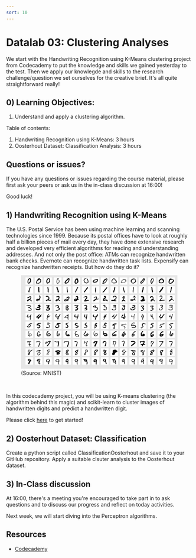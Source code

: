 ```yaml
---
sort: 10
---
```


# Datalab 03: Clustering Analyses

We start with the Handwriting Recognition using K-Means clustering project from Codecademy to put the knowledge and skills we gained yesterday to the test. Then we apply our knowlegde and skills to the research challenge/question we set ourselves for the creative brief. It's all quite straightforward really!


## 0) Learning Objectives:
1. Understand and apply a clustering algorithm.


Table of contents:
1. Handwriting Recognition using K-Means: 3 hours
2. Oosterhout Dataset: Classification Analysis: 3 hours

## Questions or issues?
If you have any questions or issues regarding the course material, please first ask your peers or ask us in the in-class discussion at 16:00!


Good luck!


## 1) Handwriting Recognition using K-Means
The U.S. Postal Service has been using machine learning and scanning technologies since 1999. Because its postal offices have to look at roughly half a billion pieces of mail every day, they have done extensive research and developed very efficient algorithms for reading and understanding addresses. And not only the post office: ATMs can recognize handwritten bank checks. Evernote can recognize handwritten task lists. Expensify can recognize handwritten receipts. But how do they do it?

<figure>
    <img src=".\images\mnist.PNG" />
    <figcaption>(Source: MNIST)</figcaption>
</figure>
<br>

In this codecademy project, you will be using K-means clustering (the algorithm behind this magic) and scikit-learn to cluster images of handwritten digits and predict a handwritten digit.

Please click [here](https://www.codecademy.com/courses/machine-learning/projects/clustering) to get started!


## 2) Oosterhout Dataset: Classification
Create a python script called ClassificationOosterhout and save it to your GitHub repository.
Apply a suitable clsuter analysis to the Oosterhout dataset.


## 3) In-Class discussion
At 16:00, there's a meeting you're encouraged to take part in to ask questions and to discuss our progress and reflect on today activities.

Next week, we will start diving into the Perceptron algorithms.


## Resources
- [Codecademy](https://www.codecademy.com/learn/machine-learning)
